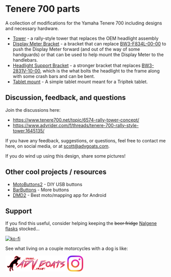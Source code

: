# Tenere 700 parts
A collection of modifications for the Yamaha Tenere 700 including designs and necessary hardware.

- [Tower](tower) - a rally-style tower that replaces the OEM headlight assembly
- [Display Meter Bracket](bracket-meter) - a bracket that can replace [BW3-F834L-00-00](https://yamaha-motor.com/parts/diagram/10635215/242368756?partNumber=BW3F834L0000) to push the Display Meter forward (and out of the way of some handguards) or that can be used to help mount the Display Meter to the handlebars.
- [Headlight Support Bracket](bracket-support-oem) - a stronger bracket that replaces [BW3-2831V-10-00](https://yamaha-motor.com/parts/diagram/10635215/242410301?partNumber=BW32831V1000), which is the what bolts the headlight to the frame along with some crash bars and can be bent.
- [Tablet mount](tablet_mount) - A simple tablet mount meant for a Tripltek tablet.

## Discussion, feedback, and questions

Join the discussions here:

- https://www.tenere700.net/topic/6574-rally-tower-concept/
- https://www.advrider.com/f/threads/tenere-700-rally-style-tower.1645135/

If you have any feedback, suggestions, or questions, feel free to contact me here, on social media, or at scott@advgoats.com.

If you do wind up using this design, share some pictures!

## Other cool projects / resources

- [MotoButtons2](https://github.com/joncox123/MotoButtons2/tree/main) - DIY USB buttons
- [BarButtons](https://jaxeadv.com/barbuttons/) - More buttons
- [DMD2](https://github.com/johnkeel-thork/DMD2) - Best moto/mapping app for Android

## Support

If you find this useful, consider helping keeping the ~~beer fridge~~ [Nalgene flasks](https://nalgene.com/product/10oz-flask/) stocked...

[![ko-fi](https://ko-fi.com/img/githubbutton_sm.svg)](https://ko-fi.com/N4N86PBC2)

See what living on a couple motorcycles with a dog is like:

[![advgoats.com](tower/images/assets/advgoats.png)](https://advgoats.com) [![Instagram](tower/images/assets/Instagram_Glyph_Gradient.png)](https://www.instagram.com/surak_and_scott)